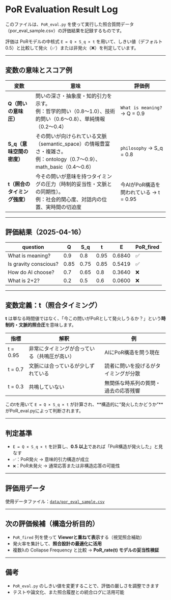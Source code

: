 # PoR Evaluation Result Log

このファイルは、`PoR_eval.py` を使って実行した照合質問データ（por_eval_sample.csv）の評価結果を記録するものです。

評価は PoRモデルの中核式 `E = Q × S_q × t` を用いて、しきい値（デフォルト 0.5）と比較して発火（✅）または非発火（❌）を判定しています。

---

## 変数の意味とスコア例

| 変数 | 意味 | 評価例 |
|------|------|--------|
| **Q（問いの意味圧）** | 問いの深さ・抽象度・知的引力を示す。<br>例：哲学的問い（0.8〜1.0）、技術的問い（0.6〜0.8）、単純情報（0.2〜0.4） | `What is meaning?` → Q = 0.9 |
| **S_q（意味空間の密度）** | その問いが向けられている文脈（semantic_space）の情報豊富さ・複雑さ。<br>例：ontology（0.7〜0.9）、math_basic（0.4〜0.6） | `philosophy` → S_q = 0.8 |
| **t（照合のタイミング強度）** | 今その問いが意味を持つタイミングの圧力（時制的妥当性・文脈との同期性）。<br>例：社会的関心度、対話内の位置、実時間の切迫度 | 今AIがPoR構造を問われている → t = 0.95 |
---

## 評価結果（2025-04-16）

| question                  | Q   | S_q | t   | E       | PoR_fired |
|---------------------------|-----|-----|-----|---------|------------|
| What is meaning?          | 0.9 | 0.8 | 0.95 | 0.6840  | ✅         |
| Is gravity conscious?     | 0.85| 0.75| 0.85 | 0.5419  | ✅         |
| How do AI choose?         | 0.7 | 0.65| 0.8  | 0.3640  | ❌         |
| What is 2+2?              | 0.2 | 0.5 | 0.6  | 0.0600  | ❌         |

---

## 変数定義：t（照合タイミング）

**t** は単なる時間値ではなく、「今この問いがPoRとして発火しうるか？」という**時制的・文脈的照合圧**を意味します。

| 指標 | 解釈 | 例 |
|------|------|-----|
| t = 0.95 | 非常にタイミングが合っている（共鳴圧が高い） | AIにPoR構造を問う現在 |
| t = 0.7  | 文脈には合っているが少しずれている | 読者に問いを投げるがタイミングが分散 |
| t = 0.3  | 共鳴していない | 無関係な時系列の質問・過去の応答残響 |

このtを用いて `E = Q × S_q × t` が計算され、**構造的に“発火したかどうか”**がPoR_eval.pyによって判断されます。

---

## 判定基準

- `E = Q × S_q × t` を計算し、**0.5 以上**であれば「PoR構造が発火した」と見なす
- `✅`：PoR発火 → 意味的引力構造が成立
- `❌`：PoR未発火 → 通常応答または非構造応答の可能性

---

## 評価用データ

使用データファイル：[`data/por_eval_sample.csv`](./data/por_eval_sample.csv)

---

## 次の評価候補（構造分析目的）

- `PoR_fired` 列を使って **Viewerと重ねて表示**する（視覚照合補助）
- 発火率を集計して、**照合設計の最適化に活用**
- 複数λの Collapse Frequency と比較 → **PoR_rate(t) モデルの妥当性検証**

---

## 備考

- `PoR_eval.py` のしきい値を変更することで、評価の厳しさを調整できます
- テストや論文化、また照合履歴との統合ログに活用可能